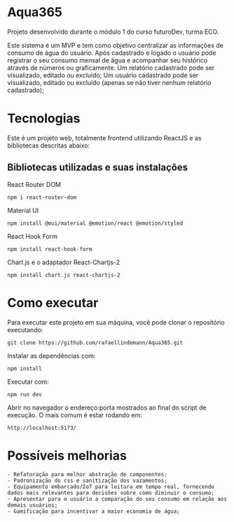 # Aqua365
Projeto desenvolvido durante o módulo 1 do curso futuroDev, turma ECO.

Este sistema é um MVP e tem como objetivo centralizar as informações de consumo de água do usuário. Após cadastrado e logado o usuário pode registrar o seu consumo mensal de água e acompanhar seu histórico através de números ou graficamente.
Um relatório cadastrado pode ser visualizado, editado ou excluído;
Um usuário cadastrado pode ser visualizado, editado ou excluído (apenas se não tiver nenhum relatório cadastrado);


# Tecnologias
Este é um projeto web, totalmente frontend utilizando ReactJS e as bibliotecas descritas abaixo:

## Bibliotecas utilizadas e suas instalações

React Router DOM
```
npm i react-router-dom
```

Material UI
```
npm install @mui/material @emotion/react @emotion/styled
```

React Hook Form
```
npm install react-hook-form
```

Chart.js e o adaptador React-Chartjs-2
```
npm install chart.js react-chartjs-2
```


# Como executar
Para executar este projeto em sua máquina, você pode clonar o repositório executando:
```
git clone https://github.com/rafaellindemann/Aqua365.git
```

Instalar as dependências com:
```
npm install
```

Executar com:
```
npm run dev
``` 

Abrir no navegador o endereço:porta mostrados ao final do script de execução. O mais comum é estar rodando em:
```
http://localhost:5173/
``` 

# Possíveis melhorias
    - Refatoração para melhor abstração de componentes;
    - Padronização do css e sanitização dos vazamentos;
    - Equipamento embarcado/IoT para leitura em tempo real, fornecendo dados mais relevantes para decisões sobre como diminuir o consumo;
    - Apresentar para o usuário a comparação do seu consumo em relação aos demais usuários;
    - Gamificação para incentivar a maior economia de água;